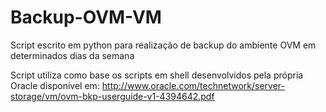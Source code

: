 # Backup-OVM-VM
Script escrito em python para realização de backup do ambiente OVM em determinados dias da semana

Script utiliza como base os scripts em shell desenvolvidos pela própria Oracle disponível em:
http://www.oracle.com/technetwork/server-storage/vm/ovm-bkp-userguide-v1-4394642.pdf
